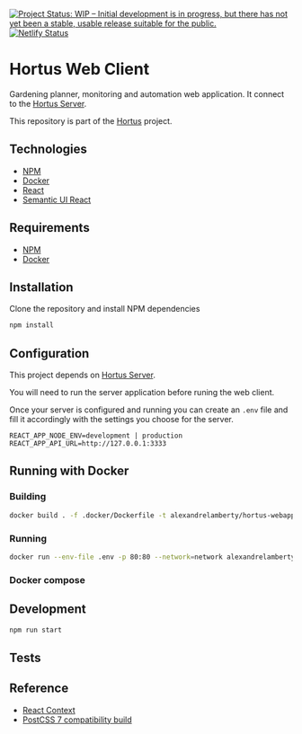 [![Project Status: WIP – Initial development is in progress, but there has not yet been a stable, usable release suitable for the public.](https://www.repostatus.org/badges/latest/wip.svg)](https://www.repostatus.org/#wip) [![Netlify Status](https://api.netlify.com/api/v1/badges/489b8b79-24fd-496c-b7b6-9b94897a61e6/deploy-status)](https://app.netlify.com/sites/hortus/deploys)

# Hortus Web Client

Gardening planner, monitoring and automation web application. It connect to the
[Hortus Server](https://github.com/alexandrelamberty/hortus-server/).

This repository is part of the
[Hortus](https://github.com/alexandrelamberty/hortus) project.

## Technologies

- [NPM](https://www.npmjs.com/)
- [Docker](https://www.docker.com/)
- [React](https://reactjs.org/)
- [Semantic UI React](https://react.semantic-ui.com/)

## Requirements

- [NPM](https://www.npmjs.com/)
- [Docker](https://www.docker.com/)

## Installation

Clone the repository and install NPM dependencies

```bash
npm install
```

## Configuration

This project depends on [Hortus Server](https://github.com/alexandrelamberty/hortus-server/).

You will need to run the server application before runing the web client.

Once your server is configured and running you can create an `.env` file and
fill it accordingly with the settings you choose for the server.

```.environment
REACT_APP_NODE_ENV=development | production
REACT_APP_API_URL=http://127.0.0.1:3333
```

## Running with Docker

### Building

```bash
docker build . -f .docker/Dockerfile -t alexandrelamberty/hortus-webapp:latest
```

### Running

```bash
docker run --env-file .env -p 80:80 --network=network alexandrelamberty/hortus-webapp:latest
```

### Docker compose

## Development

```bash
npm run start
```

## Tests

## Reference

- [React Context](https://wanago.io/2020/09/28/react-context-api-hooks-typescript/)
- [PostCSS 7 compatibility build](https://tailwindcss.com/docs/installation#post-css-7-compatibility-build)
